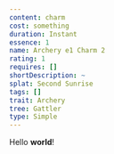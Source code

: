 ```yaml
---
content: charm
cost: something
duration: Instant
essence: 1
name: Archery e1 Charm 2
rating: 1
requires: []
shortDescription: ~
splat: Second Sunrise
tags: []
trait: Archery
tree: Gattler
type: Simple
---
```


Hello **world**!
